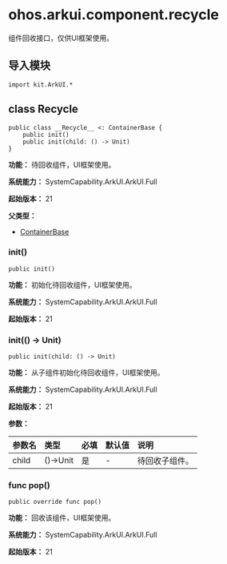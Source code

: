 # ohos.arkui.component.recycle

组件回收接口，仅供UI框架使用。

## 导入模块

```cangjie
import kit.ArkUI.*
```

## class __Recycle__

```cangjie
public class __Recycle__ <: ContainerBase {
    public init()
    public init(child: () -> Unit)
}
```

**功能：** 待回收组件，UI框架使用。

**系统能力：** SystemCapability.ArkUI.ArkUI.Full

**起始版本：** 21

**父类型：**

- [ContainerBase](./cj-ui-framework.md#class-containerbase)

### init()

```cangjie
public init()
```

**功能：** 初始化待回收组件，UI框架使用。

**系统能力：** SystemCapability.ArkUI.ArkUI.Full

**起始版本：** 21

### init(() -> Unit)

```cangjie
public init(child: () -> Unit)
```

**功能：** 从子组件初始化待回收组件，UI框架使用。

**系统能力：** SystemCapability.ArkUI.ArkUI.Full

**起始版本：** 21

**参数：**

|参数名|类型|必填|默认值|说明|
|:---|:---|:---|:---|:---|
|child|()->Unit|是|-|待回收子组件。|

### func pop()

```cangjie
public override func pop()
```

**功能：** 回收该组件，UI框架使用。

**系统能力：** SystemCapability.ArkUI.ArkUI.Full

**起始版本：** 21
